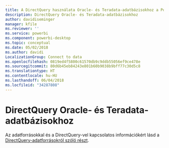 ```yaml
---
title: A DirectQuery használata Oracle- és Teradata-adatbázisokhoz a Power BI-ban
description: DirectQuery Oracle- és Teradata-adatbázisokhoz
author: davidiseminger
manager: kfile
ms.reviewer: ''
ms.service: powerbi
ms.component: powerbi-desktop
ms.topic: conceptual
ms.date: 05/02/2018
ms.author: davidi
LocalizationGroup: Connect to data
ms.openlocfilehash: 0819ed4f5800c61570db9c9ddb55056ef9ce478e
ms.sourcegitcommit: 80d6b45eb84243e801b60b9038b9bff77c30d5c8
ms.translationtype: HT
ms.contentlocale: hu-HU
ms.lasthandoff: 06/04/2018
ms.locfileid: "34287808"
---
```

# <a name="directquery-for-oracle-and-teradata-databases"></a>DirectQuery Oracle- és Teradata-adatbázisokhoz
Az adatforrásokkal és a DirectQuery-vel kapcsolatos információkért lásd a [DirectQuery-adatforrásokról szóló részt](desktop-directquery-data-sources.md).

